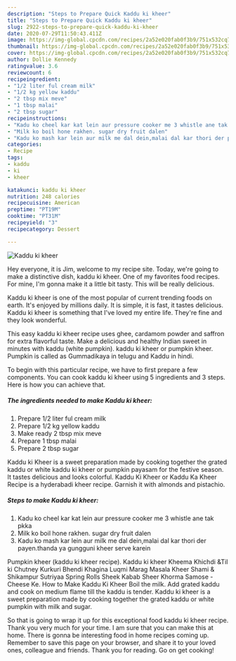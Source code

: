 ```yaml
---
description: "Steps to Prepare Quick Kaddu ki kheer"
title: "Steps to Prepare Quick Kaddu ki kheer"
slug: 2922-steps-to-prepare-quick-kaddu-ki-kheer
date: 2020-07-29T11:50:43.411Z
image: https://img-global.cpcdn.com/recipes/2a52e020fab0f3b9/751x532cq70/kaddu-ki-kheer-recipe-main-photo.jpg
thumbnail: https://img-global.cpcdn.com/recipes/2a52e020fab0f3b9/751x532cq70/kaddu-ki-kheer-recipe-main-photo.jpg
cover: https://img-global.cpcdn.com/recipes/2a52e020fab0f3b9/751x532cq70/kaddu-ki-kheer-recipe-main-photo.jpg
author: Dollie Kennedy
ratingvalue: 3.6
reviewcount: 6
recipeingredient:
- "1/2 liter ful cream milk"
- "1/2 kg yellow kaddu"
- "2 tbsp mix meve"
- "1 tbsp malai"
- "2 tbsp sugar"
recipeinstructions:
- "Kadu ko cheel kar kat lein aur pressure cooker me 3 whistle ane tak pkka"
- "Milk ko boil hone rakhen. sugar dry fruit dalen"
- "Kadu ko mash kar lein aur milk me dal dein,malai dal kar thori der payen.thanda ya gungguni kheer serve karein"
categories:
- Recipe
tags:
- kaddu
- ki
- kheer

katakunci: kaddu ki kheer 
nutrition: 248 calories
recipecuisine: American
preptime: "PT19M"
cooktime: "PT31M"
recipeyield: "3"
recipecategory: Dessert

---
```



![Kaddu ki kheer](https://img-global.cpcdn.com/recipes/2a52e020fab0f3b9/751x532cq70/kaddu-ki-kheer-recipe-main-photo.jpg)

Hey everyone, it is Jim, welcome to my recipe site. Today, we're going to make a distinctive dish, kaddu ki kheer. One of my favorites food recipes. For mine, I'm gonna make it a little bit tasty. This will be really delicious.

Kaddu ki kheer is one of the most popular of current trending foods on earth. It's enjoyed by millions daily. It is simple, it is fast, it tastes delicious. Kaddu ki kheer is something that I've loved my entire life. They're fine and they look wonderful.

This easy kaddu ki kheer recipe uses ghee, cardamom powder and saffron for extra flavorful taste. Make a delicious and healthy Indian sweet in minutes with kaddu (white pumpkin). kaddu ki kheer or pumpkin kheer. Pumpkin is called as Gummadikaya in telugu and Kaddu in hindi.


To begin with this particular recipe, we have to first prepare a few components. You can cook kaddu ki kheer using 5 ingredients and 3 steps. Here is how you can achieve that.

<!--inarticleads1-->

##### The ingredients needed to make Kaddu ki kheer:

1. Prepare 1/2 liter ful cream milk
1. Prepare 1/2 kg yellow kaddu
1. Make ready 2 tbsp mix meve
1. Prepare 1 tbsp malai
1. Prepare 2 tbsp sugar


Kaddu ki Kheer is a sweet preparation made by cooking together the grated kaddu or white kaddu ki kheer or pumpkin payasam for the festive season. It tastes delicious and looks colorful. Kaddu Ki Kheer or Kaddu Ka Kheer Recipe is a hyderabadi kheer recipe. Garnish it with almonds and pistachio. 

<!--inarticleads2-->

##### Steps to make Kaddu ki kheer:

1. Kadu ko cheel kar kat lein aur pressure cooker me 3 whistle ane tak pkka
1. Milk ko boil hone rakhen. sugar dry fruit dalen
1. Kadu ko mash kar lein aur milk me dal dein,malai dal kar thori der payen.thanda ya gungguni kheer serve karein


Pumpkin kheer (kaddu ki kheer recipe). Kaddu ki kheer Kheema Khichdi &amp;Til ki Chutney Kurkuri Bhendi Khagina Luqmi Marag Masala Kheer Shami &amp; Shikampur Sutriyaa Spring Rolls Sheek Kabab Sheer Khorma Samose - Cheese Ke. How to Make Kaddu Ki Kheer Boil the milk. Add grated kaddu and cook on medium flame till the kaddu is tender. Kaddu ki kheer is a sweet preparation made by cooking together the grated kaddu or white pumpkin with milk and sugar. 

So that is going to wrap it up for this exceptional food kaddu ki kheer recipe. Thank you very much for your time. I am sure that you can make this at home. There is gonna be interesting food in home recipes coming up. Remember to save this page on your browser, and share it to your loved ones, colleague and friends. Thank you for reading. Go on get cooking!
